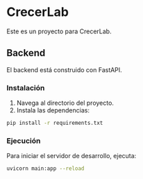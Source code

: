 # CrecerLab

Este es un proyecto para CrecerLab.

## Backend

El backend está construido con FastAPI.

### Instalación

1. Navega al directorio del proyecto.
2. Instala las dependencias:
```bash
pip install -r requirements.txt
```

### Ejecución

Para iniciar el servidor de desarrollo, ejecuta:

```bash
uvicorn main:app --reload
```

